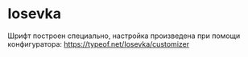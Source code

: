 Iosevka
=======

Шрифт построен специально, настройка произведена при помощи конфигуратора: https://typeof.net/Iosevka/customizer
